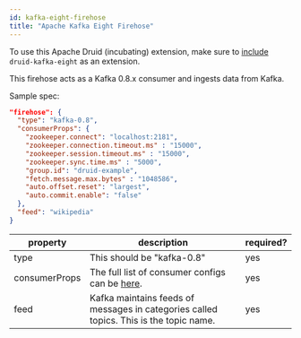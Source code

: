 ```yaml
---
id: kafka-eight-firehose
title: "Apache Kafka Eight Firehose"
---
```


<!--
  ~ Licensed to the Apache Software Foundation (ASF) under one
  ~ or more contributor license agreements.  See the NOTICE file
  ~ distributed with this work for additional information
  ~ regarding copyright ownership.  The ASF licenses this file
  ~ to you under the Apache License, Version 2.0 (the
  ~ "License"); you may not use this file except in compliance
  ~ with the License.  You may obtain a copy of the License at
  ~
  ~   http://www.apache.org/licenses/LICENSE-2.0
  ~
  ~ Unless required by applicable law or agreed to in writing,
  ~ software distributed under the License is distributed on an
  ~ "AS IS" BASIS, WITHOUT WARRANTIES OR CONDITIONS OF ANY
  ~ KIND, either express or implied.  See the License for the
  ~ specific language governing permissions and limitations
  ~ under the License.
  -->


To use this Apache Druid (incubating) extension, make sure to [include](../../operations/including-extensions.md) `druid-kafka-eight` as an extension.

This firehose acts as a Kafka 0.8.x consumer and ingests data from Kafka.

Sample spec:

```json
"firehose": {
  "type": "kafka-0.8",
  "consumerProps": {
    "zookeeper.connect": "localhost:2181",
    "zookeeper.connection.timeout.ms" : "15000",
    "zookeeper.session.timeout.ms" : "15000",
    "zookeeper.sync.time.ms" : "5000",
    "group.id": "druid-example",
    "fetch.message.max.bytes" : "1048586",
    "auto.offset.reset": "largest",
    "auto.commit.enable": "false"
  },
  "feed": "wikipedia"
}
```

|property|description|required?|
|--------|-----------|---------|
|type|This should be "kafka-0.8"|yes|
|consumerProps|The full list of consumer configs can be [here](https://kafka.apache.org/08/configuration.html).|yes|
|feed|Kafka maintains feeds of messages in categories called topics. This is the topic name.|yes|
